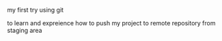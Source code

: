 my first try using git

to learn and expreience how to push my project to remote repository from staging area
